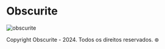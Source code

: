 # Obscurite

![obscurite](https://github.com/jpserignolli/Obscurite/assets/143130517/eeef1d66-b083-4f07-b7a4-9f3625083849)

Copyright Obscurite - 2024. Todos os direitos reservados. ⊛
